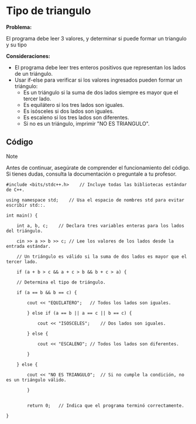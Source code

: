# Tipo de triangulo

**Problema:**

El programa debe leer 3 valores, y determinar si puede formar un triangulo y su tipo

**Consideraciones:**

- El programa debe leer tres enteros positivos que representan los lados de un triángulo.
- Usar if-else para verificar si los valores ingresados pueden formar un triángulo:
  - Es un triángulo si la suma de dos lados siempre es mayor que el tercer lado.
  - Es equilátero si los tres lados son iguales.
  - Es isósceles si dos lados son iguales.
  - Es escaleno si los tres lados son diferentes.
  - Si no es un triángulo, imprimir "NO ES TRIANGULO".

## Código

> [!NOTE]  
> Antes de continuar, asegúrate de comprender el funcionamiento del código.  
> Si tienes dudas, consulta la documentación o preguntale a tu profesor.

```
#include <bits/stdc++.h>	// Incluye todas las bibliotecas estándar de C++.

using namespace std;	// Usa el espacio de nombres std para evitar escribir std::.

int main() {

	int a, b, c;	// Declara tres variables enteras para los lados del triángulo.

	cin >> a >> b >> c;	// Lee los valores de los lados desde la entrada estándar.

	// Un triángulo es válido si la suma de dos lados es mayor que el tercer lado.

	if (a + b > c && a + c > b && b + c > a) {

	// Determina el tipo de triángulo.

	if (a == b && b == c) {

		cout << "EQUILATERO";	// Todos los lados son iguales.

		} else if (a == b || a == c || b == c) {

			cout << "ISOSCELES";	// Dos lados son iguales.

		} else {

			cout << "ESCALENO";	// Todos los lados son diferentes.

		}

	} else {

		cout << "NO ES TRIANGULO";	// Si no cumple la condición, no es un triángulo válido.

		}


		return 0;	// Indica que el programa terminó correctamente.

}
```
